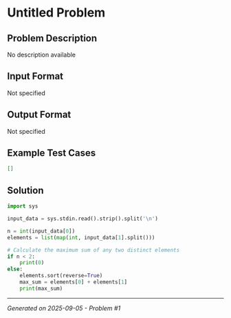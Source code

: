 # Untitled Problem

## Problem Description
No description available

## Input Format
Not specified

## Output Format
Not specified

## Example Test Cases
```json
[]
```

## Solution
```python
import sys

input_data = sys.stdin.read().strip().split('\n')

n = int(input_data[0])
elements = list(map(int, input_data[1].split()))

# Calculate the maximum sum of any two distinct elements
if n < 2:
    print(0)
else:
    elements.sort(reverse=True)
    max_sum = elements[0] + elements[1]
    print(max_sum)
```

---
*Generated on 2025-09-05 - Problem #1*